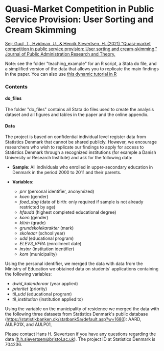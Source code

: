 # Quasi-Market Competition in Public Service Provision: User Sorting and Cream Skimming
 
 

[Sejr Guul, T., Hvidman, U., & Henrik Sievertsen, H. (2021) "Quasi-market competition in public service provision: User sorting and cream-skimming." Journal of Public Administration Research and Theory.](https://academic.oup.com/jpart/advance-article-abstract/doi/10.1093/jopart/muab002/6134454?redirectedFrom=fulltext)

Note: see the folder "teaching_example" for an R script, a Stata do file, and a simplified version of the data that allows you to replicate the main findings in the paper. You can also use [this dynamic tutorial in R](https://hhsievertsen.shinyapps.io/r_tutorial_guul_et_al/)

### Contents

#### do_files

The folder "do_files" contains all Stata do files used to create the analysis dataset and all figures and tables in the paper and the online appendix.



#### Data

The project is based on confidential individual level register data from Statistics Denmark that cannot be shared publicly. However, we encourage researchers who wish to replicate our findings to apply for access to Statistics Denmark through a recognized institutions (for example a Danish University or Research Institute) and ask for the following data:

- **Sample**: All individuals who enrolled in upper-secondary education in Denmark in the period 2000 to 2011 and their parents.
- **Variables**:

  - *pnr* (personal identifier, anonymized)
  - *koen* (gender)
  - *foed_dag* (date of birth: only required if sample is not already restricted by age)
  - *hfaudd* (highest completed educational degree)
  - *koen* (gender)
  - *kltrin* (grade)
  - *grundskolekarakter* (mark)
  - *skoleaar* (school year)
  - *udd* (educational program)
  - *ELEV3_VFRA* (enrollment date)
  - *instnr* (institution identifier)
  - *kom* (municipality)

Using the personal identifier, we merged the data with data from  the Ministry of Education we obtained data on students' applications containing the following variables:

- *dwid_kalenderaar* (year applied)
- *prioritet* (priority)
- *til_udd* (educational program)
- *til_institution* (institution applied to)

Using the variable on the municipality of residence we merged the data with the following three datasets from Statistics Denmark's public database (https://statistikbanken.dk/statbank5a/default.asp?w=1680): AARD, AULP01X, and AULP01,


Please contact Hans H. Sievertsen if you have any questions regarding the data (h.h.sievertsen@bristol.ac.uk). The project ID at Statistics Denmark is 704236. 


